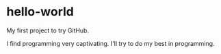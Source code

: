 # hello-world
My first project to try GitHub.

I find programming very captivating. I'll try to do my best in programming.
